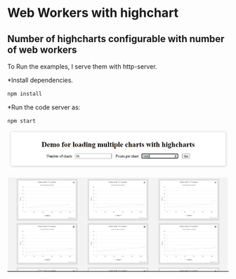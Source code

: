 # Web Workers with highchart
## Number of highcharts configurable with number of web workers

To Run the examples, I serve them with http-server.

*Install dependencies.
```bash
npm install
```
*Run the code server as:
```
npm start
```
<p align="center">
  <img src="./src/img/config-menu.jpg" alt="Main configuration box" width="738">
</p>


<p align="center">
  <img src="./src/img/charts.jpg" alt="Visible charts based upon configuration" width="738">
</p>
